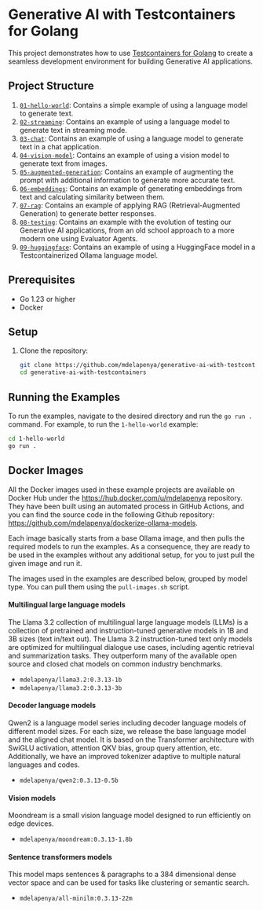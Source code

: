 # Generative AI with Testcontainers for Golang

This project demonstrates how to use [Testcontainers for Golang](https://github.com/testcontainers/testcontainers-go) to create a seamless development environment for building Generative AI applications.

## Project Structure

1. [`01-hello-world`](./01-hello-world): Contains a simple example of using a language model to generate text.
1. [`02-streaming`](./02-streaming): Contains an example of using a language model to generate text in streaming mode.
1. [`03-chat`](./03-chat): Contains an example of using a language model to generate text in a chat application.
1. [`04-vision-model`](./04-vision-model): Contains an example of using a vision model to generate text from images.
1. [`05-augmented-generation`](./05-augmented-generation): Contains an example of augmenting the prompt with additional information to generate more accurate text.
1. [`06-embeddings`](./06-embeddings): Contains an example of generating embeddings from text and calculating similarity between them.
1. [`07-rag`](./07-rag): Contains an example of applying RAG (Retrieval-Augmented Generation) to generate better responses.
1. [`08-testing`](./08-testing): Contains an example with the evolution of testing our Generative AI applications, from an old school approach to a more modern one using Evaluator Agents.
1. [`09-huggingface`](./09-huggingface): Contains an example of using a HuggingFace model in a Testcontainerized Ollama language model.

## Prerequisites

- Go 1.23 or higher
- Docker

## Setup

1. Clone the repository:
    ```sh
    git clone https://github.com/mdelapenya/generative-ai-with-testcontainers.git
    cd generative-ai-with-testcontainers
    ```

## Running the Examples

To run the examples, navigate to the desired directory and run the `go run .` command. For example, to run the `1-hello-world` example:

```sh
cd 1-hello-world
go run .
```

## Docker Images

All the Docker images used in these example projects are available on Docker Hub under the https://hub.docker.com/u/mdelapenya repository. They have been built using an automated process in GitHub Actions, and you can find the source code in the following Github repository: https://github.com/mdelapenya/dockerize-ollama-models.

Each image basically starts from a base Ollama image, and then pulls the required models to run the examples. As a consequence, they are ready to be used in the examples without any additional setup, for you to just pull the given image and run it.

The images used in the examples are described below, grouped by model type. You can pull them using the `pull-images.sh` script.

#### Multilingual large language models

The Llama 3.2 collection of multilingual large language models (LLMs) is a collection of pretrained and instruction-tuned generative models in 1B and 3B sizes (text in/text out). The Llama 3.2 instruction-tuned text only models are optimized for multilingual dialogue use cases, including agentic retrieval and summarization tasks. They outperform many of the available open source and closed chat models on common industry benchmarks.

- `mdelapenya/llama3.2:0.3.13-1b`
- `mdelapenya/llama3.2:0.3.13-3b`

#### Decoder language models

Qwen2 is a language model series including decoder language models of different model sizes. For each size, we release the base language model and the aligned chat model. It is based on the Transformer architecture with SwiGLU activation, attention QKV bias, group query attention, etc. Additionally, we have an improved tokenizer adaptive to multiple natural languages and codes.

- `mdelapenya/qwen2:0.3.13-0.5b`

#### Vision models

Moondream is a small vision language model designed to run efficiently on edge devices. 
- `mdelapenya/moondream:0.3.13-1.8b`

#### Sentence transformers models

This model maps sentences & paragraphs to a 384 dimensional dense vector space and can be used for tasks like clustering or semantic search.

- `mdelapenya/all-minilm:0.3.13-22m`
